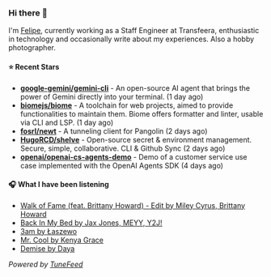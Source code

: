 ### Hi there 👋

I'm [Felipe](https://felipevm.com), currently working as a Staff Engineer at Transfeera, enthusiastic in technology and occasionally write about my experiences. Also a hobby photographer.

#### ⭐ Recent Stars
- **[google-gemini/gemini-cli](https://github.com/google-gemini/gemini-cli)** - An open-source AI agent that brings the power of Gemini directly into your terminal. (1 day ago)
- **[biomejs/biome](https://github.com/biomejs/biome)** - A toolchain for web projects, aimed to provide functionalities to maintain them. Biome offers formatter and linter, usable via CLI and LSP. (1 day ago)
- **[fosrl/newt](https://github.com/fosrl/newt)** - A tunneling client for Pangolin (2 days ago)
- **[HugoRCD/shelve](https://github.com/HugoRCD/shelve)** - Open-source secret &amp; environment management. Secure, simple, collaborative. CLI &amp; Github Sync (2 days ago)
- **[openai/openai-cs-agents-demo](https://github.com/openai/openai-cs-agents-demo)** - Demo of a customer service use case implemented with the OpenAI Agents SDK (4 days ago)

#### 🎧 What I have been listening
- [Walk of Fame (feat. Brittany Howard) - Edit by Miley Cyrus, Brittany Howard](https://open.spotify.com/track/22tmzHt5QJ2sMKJefaqkjn)
- [Back In My Bed by Jax Jones, MEYY, Y2J!](https://open.spotify.com/track/5Ptt8Whisd1IwucwgXEyeT)
- [3am by Łaszewo](https://open.spotify.com/track/7qAuCJDxFwt6Zp8WWVK15h)
- [Mr. Cool by Kenya Grace](https://open.spotify.com/track/5vRvTccr05SrSnqVvNAmVX)
- [Demise by Daya](https://open.spotify.com/track/5exv0bDkEoKX0307raOYRQ)

_Powered by [TuneFeed](https://tunefeed.app?ref=github.com)_
